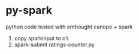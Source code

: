# py-spark
python code tested with enthought canope + spark
1) copy sparkinput to c:\
2) spark-submit ratings-counter.py
